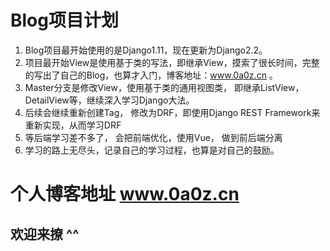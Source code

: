 # Blog项目计划
1. Blog项目最开始使用的是Django1.11，现在更新为Django2.2。
2. 项目最开始View是使用基于类的写法，即继承View，摸索了很长时间，完整的写出了自己的Blog，也算才入门，博客地址：www.0a0z.cn 。
3. Master分支是修改View，使用基于类的通用视图类， 即继承ListView， DetailView等，继续深入学习Django大法。
4. 后续会继续重新创建Tag， 修改为DRF，即使用Django REST Framework来重新实现，从而学习DRF
5. 等后端学习差不多了， 会把前端优化，使用Vue， 做到前后端分离
6. 学习的路上无尽头，记录自己的学习过程，也算是对自己的鼓励。

# 个人博客地址 www.0a0z.cn
## 欢迎来撩 ^^


